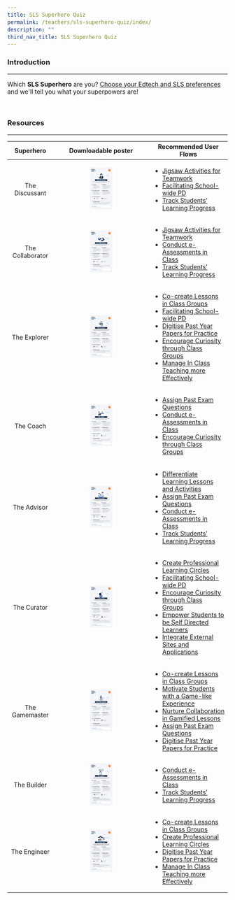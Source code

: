 ```yaml
---
title: SLS Superhero Quiz
permalink: /teachers/sls-superhero-quiz/index/
description: ""
third_nav_title: SLS Superhero Quiz
---
```

<h3>Introduction</h3>
<hr>
<p>Which <b>SLS Superhero</b> are you? <a target="_blank" href="https://www.opinionstage.com/api/v2/widgets/84312282-ddd9-4f07-9c36-b9a463720b98/iframe">Choose your Edtech and SLS preferences</a> and we'll tell you what your superpowers are!</p>
<br>

<h3>Resources</h3>
<hr>

<table class="sug-datatable basic">
<thead>
<tr>
<th style="text-align: center; vertical-align: middle;">Superhero</th>      
      <th style="text-align: center; vertical-align: middle;">Downloadable poster</th>
      <th style="text-align: center; vertical-align: middle;">Recommended User Flows</th>
    </tr>
  </thead>
  <tbody>
        <tr>
          <td style="text-align: center; vertical-align: middle;">     
          <p>The Discussant</p>
        </td>
          <td style="text-align: center; vertical-align: middle;">     
        <a target="_blank" href="/files/Marcomms/SLS%20Superhero%20Quiz/The%20Discussant.pdf"> <img width="25%" src="/images/2Teacher/Marcomms/SLS%20Superhero%20Quiz/The%20Discussant.png"></a> <br>
            </td>
      <td style="text-align: left; vertical-align: middle;">  
        <ul>		
        <li><a target="_blank" href="/teachers/sls-superhero-quiz/jigsaw-activities-for-teamwork/">Jigsaw Activities for Teamwork</a>
        </li>
        <li><a target="_blank" href="/teachers/sls-superhero-quiz/facilitating-schoolwide-pd/">Facilitating School-wide PD</a>
        </li>
        <li><a target="_blank" href="/teachers/sls-superhero-quiz/track-students-learning-progress/">Track Students’ Learning Progress</a>
        </li>
        </ul>
        </td>
    </tr>
    <tr>
      <td style="text-align: center; vertical-align: middle;">   
        <p>The Collaborator</p>
      </td>
      <td style="text-align: center; vertical-align: middle;">
        <a target="_blank" href="/files/Marcomms/SLS%20Superhero%20Quiz/The%20Collaborator.pdf"> <img width="25%" src="/images/2Teacher/Marcomms/SLS%20Superhero%20Quiz/The%20Collaborator.png"></a> <br>     
	</td>       
        <td style="text-align: left; vertical-align: middle;">  
          <ul>
            <li><a target="_blank" href="/teachers/sls-superhero-quiz/jigsaw-activities-for-teamwork/">Jigsaw Activities for Teamwork</a>
            </li>
            <li><a target="_blank" href="/teachers/sls-superhero-quiz/conduct-eassessments-in-class/">Conduct e-Assessments in Class</a>
            </li>
            <li><a target="_blank" href="/teachers/sls-superhero-quiz/track-students-learning-progress/">Track Students’ Learning Progress</a>
            </li>
            </ul>
    </td>
      </tr>
    <tr>
      <td style="text-align: center; vertical-align: middle;">     
        <p>The Explorer</p>
      </td>
      <td style="text-align: center; vertical-align: middle;">
        <a target="_blank" href="/files/Marcomms/SLS%20Superhero%20Quiz/The%20Explorer.pdf"> <img width="25%" src="/images/2Teacher/Marcomms/SLS%20Superhero%20Quiz/The%20Explorer.png"></a> <br>      </td>        
        <td style="text-align: left; vertical-align: middle;">  
          <ul>
            <li><a target="_blank" href="/teachers/sls-superhero-quiz/co-create-lessons-in-class-groups/">Co-create Lessons in Class Groups</a>
            </li>
            <li><a target="_blank" href="/teachers/sls-superhero-quiz/facilitating-schoolwide-pd/">Facilitating School-wide PD</a>
            </li>
            <li><a target="_blank" href="/teachers/sls-superhero-quiz/digitise-past-year-papers-for-practice/">Digitise Past Year Papers for Practice</a>
            </li>
            <li><a target="_blank" href="/teachers/sls-superhero-quiz/encourage-curiosity-through-class-groups/">Encourage Curiosity through Class Groups</a>
            </li>
            <li><a target="_blank" href="/teachers/sls-superhero-quiz/manage-in-class-teaching-more-effectively/">Manage In Class Teaching more Effectively</a>
            </li>
            </ul>
    </td>
      </tr>
    <tr>
      <td style="text-align: center; vertical-align: middle;">
        <p>The Coach</p>
      </td>
      <td style="text-align: center; vertical-align: middle;">
        <a target="_blank" href="/files/Marcomms/SLS%20Superhero%20Quiz/The%20Coach.pdf"> <img width="25%" src="/images/2Teacher/Marcomms/SLS%20Superhero%20Quiz/The%20Coach.png"></a> <br>      
			</td>    
        <td style="text-align: left; vertical-align: middle;">  
          <ul>
            <li><a target="_blank" href="/teachers/sls-superhero-quiz/assign-past-exam-questions/">Assign Past Exam Questions</a>
            </li>
            <li><a target="_blank" href="/teachers/sls-superhero-quiz/conduct-eassessments-in-class/">Conduct e-Assessments in Class</a>
            </li>
            <li><a target="_blank" href="/teachers/sls-superhero-quiz/encourage-curiosity-through-class-groups/">Encourage Curiosity through Class Groups</a>
            </li>
            </ul>
    </td>
      </tr>
    <tr>
      <td style="text-align: center; vertical-align: middle;">
        <p>The Advisor</p>
      </td>
      <td style="text-align: center; vertical-align: middle;">
        <a target="_blank" href="/files/Marcomms/SLS%20Superhero%20Quiz/The%20Advisor.pdf"> <img width="25%" src="/images/2Teacher/Marcomms/SLS%20Superhero%20Quiz/The%20Advisor.png"></a> <br>     
			</td>   
        <td style="text-align: left; vertical-align: middle;">  
          <ul>
            <li><a target="_blank" href="/teachers/sls-superhero-quiz/differentiate-learning-lessons-and-activities/">Differentiate Learning Lessons and Activities</a>
            </li>
            <li><a target="_blank" href="/teachers/sls-superhero-quiz/assign-past-exam-questions/">Assign Past Exam Questions </a>
            </li>
            <li><a target="_blank" href="/teachers/sls-superhero-quiz/conduct-eassessments-in-class/">Conduct e-Assessments in Class</a>
            </li>
            <li><a target="_blank" href="/teachers/sls-superhero-quiz/track-students-learning-progress/">Track Students’ Learning Progress</a>
            </li>
            </ul>
      </td></tr>
    <tr>
      <td style="text-align: center; vertical-align: middle;">
        <p>The Curator</p>
      </td>
      <td style="text-align: center; vertical-align: middle;">
        <a target="_blank" href="/files/Marcomms/SLS%20Superhero%20Quiz/The%20Curator.pdf"> <img width="25%" src="/images/2Teacher/Marcomms/SLS%20Superhero%20Quiz/The%20Curator.png"></a> <br>      
</td>
			<td style="text-align: left; vertical-align: middle;">  
              <ul>
                <li><a target="_blank" href="/teachers/sls-superhero-quiz/create-professional-learning-circles/">Create Professional Learning Circles</a>
                </li>
                <li><a target="_blank" href="/teachers/sls-superhero-quiz/facilitating-schoolwide-pd/">Facilitating School-wide PD</a>
                </li>
                <li><a target="_blank" href="/teachers/sls-superhero-quiz/encourage-curiosity-through-class-groups/">Encourage Curiosity through Class Groups</a>
                </li>
                <li><a target="_blank" href="/teachers/sls-superhero-quiz/empower-students-to-be-self-directed-learners/">Empower Students to be Self Directed Learners</a>
                </li>
                <li><a target="_blank" href="/teachers/sls-superhero-quiz/integrate-external-sites-and-applications/">Integrate External Sites and Applications</a>
                </li>
                </ul>
        </td>
        </tr>
    <tr>
      <td style="text-align: center; vertical-align: middle;">
        <p>The Gamemaster</p>
      </td>
      <td style="text-align: center; vertical-align: middle;">
        <a target="_blank" href="/files/Marcomms/SLS%20Superhero%20Quiz/The%20Gamemaster.pdf"> <img width="25%" src="/images/2Teacher/Marcomms/SLS%20Superhero%20Quiz/The%20Gamemaster.png"></a> <br>
      </td>
      <td style="text-align: left; vertical-align: middle;">  
        <ul>
          <li><a target="_blank" href="/teachers/sls-superhero-quiz/co-create-lessons-in-class-groups/">Co-create Lessons in Class Groups</a>
          </li>
          <li><a target="_blank" href="/teachers/sls-superhero-quiz/motivate-students-with-a-game-like-experience/">Motivate Students with a Game-like Experience</a>
          </li>
          <li><a target="_blank" href="/teachers/sls-superhero-quiz/nurture-collaboration-in-gamified-lessons/">Nurture Collaboration in Gamified Lessons</a>
          </li>
          <li><a target="_blank" href="/teachers/sls-superhero-quiz/assign-past-exam-questions/">Assign Past Exam Questions</a>
          </li>
          <li><a target="_blank" href="/teachers/sls-superhero-quiz/digitise-past-year-papers-for-practice/">Digitise Past Year Papers for Practice</a>
          </li>
          </ul>
  </td>
    </tr>
    <tr>
      <td style="text-align: center; vertical-align: middle;">
        <p>The Builder</p>
      </td>
      <td style="text-align: center; vertical-align: middle;">
        <a target="_blank" href="/files/Marcomms/SLS%20Superhero%20Quiz/The%20Builder.pdf"> <img width="25%" src="/images/2Teacher/Marcomms/SLS%20Superhero%20Quiz/The%20Builder.png"></a> <br>
      </td>
      <td style="text-align: left; vertical-align: middle;">  
        <ul>
          <li><a target="_blank" href="/teachers/sls-superhero-quiz/conduct-eassessments-in-class/">Conduct e-Assessments in Class</a>
          </li>
          <li><a target="_blank" href="/teachers/sls-superhero-quiz/track-students-learning-progress/">Track Students’ Learning Progress</a>
          </li>
          </ul>
  </td>
    </tr>
    <tr>
      <td style="text-align: center; vertical-align: middle;">
        <p>The Engineer</p>
      </td>
      <td style="text-align: center; vertical-align: middle;">
        <a target="_blank" href="/files/Marcomms/SLS%20Superhero%20Quiz/The%20Instructor.pdf"> <img width="25%" src="/images/2Teacher/Marcomms/SLS%20Superhero%20Quiz/The%20Instructor.png"></a> <br>
      </td>
      <td style="text-align: left; vertical-align: middle;">  
        <ul>
          <li><a target="_blank" href="/teachers/sls-superhero-quiz/co-create-lessons-in-class-groups/">Co-create Lessons in Class Groups</a>
          </li>
          <li><a target="_blank" href="/teachers/sls-superhero-quiz/create-professional-learning-circles/">Create Professional Learning Circles</a>
          </li>
          <li><a target="_blank" href="/teachers/sls-superhero-quiz/digitise-past-year-papers-for-practice/">Digitise Past Year Papers for Practice</a>
          </li>
          <li><a target="_blank" href="/teachers/sls-superhero-quiz/manage-in-class-teaching-more-effectively/">Manage In Class Teaching more Effectively</a>
          </li>
          </ul>
  </td>
    </tr>
</tbody>
</table>